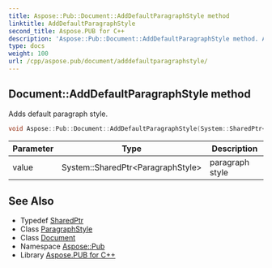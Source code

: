 ```yaml
---
title: Aspose::Pub::Document::AddDefaultParagraphStyle method
linktitle: AddDefaultParagraphStyle
second_title: Aspose.PUB for C++
description: 'Aspose::Pub::Document::AddDefaultParagraphStyle method. Adds default paragraph style in C++.'
type: docs
weight: 100
url: /cpp/aspose.pub/document/adddefaultparagraphstyle/
---
```

## Document::AddDefaultParagraphStyle method


Adds default paragraph style.

```cpp
void Aspose::Pub::Document::AddDefaultParagraphStyle(System::SharedPtr<ParagraphStyle> value)
```


| Parameter | Type | Description |
| --- | --- | --- |
| value | System::SharedPtr\<ParagraphStyle\> | paragraph style |

## See Also

* Typedef [SharedPtr](../../../system/sharedptr/)
* Class [ParagraphStyle](../../paragraphstyle/)
* Class [Document](../)
* Namespace [Aspose::Pub](../../)
* Library [Aspose.PUB for C++](../../../)
